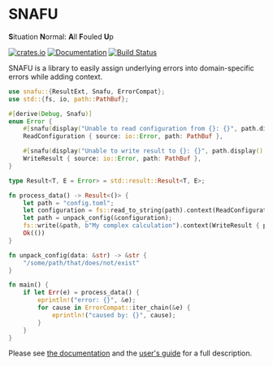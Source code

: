 # SNAFU

**S**ituation **N**ormal: **A**ll **F**ouled **U**p

[![crates.io][Crate Logo]][Crate]
[![Documentation][Doc Logo]][Doc]
[![Build Status][CI Logo]][CI]

SNAFU is a library to easily assign underlying errors into
domain-specific errors while adding context.

```rust
use snafu::{ResultExt, Snafu, ErrorCompat};
use std::{fs, io, path::PathBuf};

#[derive(Debug, Snafu)]
enum Error {
    #[snafu(display("Unable to read configuration from {}: {}", path.display(), source))]
    ReadConfiguration { source: io::Error, path: PathBuf },

    #[snafu(display("Unable to write result to {}: {}", path.display(), source))]
    WriteResult { source: io::Error, path: PathBuf },
}

type Result<T, E = Error> = std::result::Result<T, E>;

fn process_data() -> Result<()> {
    let path = "config.toml";
    let configuration = fs::read_to_string(path).context(ReadConfiguration { path })?;
    let path = unpack_config(&configuration);
    fs::write(&path, b"My complex calculation").context(WriteResult { path })?;
    Ok(())
}

fn unpack_config(data: &str) -> &str {
    "/some/path/that/does/not/exist"
}

fn main() {
    if let Err(e) = process_data() {
        eprintln!("error: {}", &e);
        for cause in ErrorCompat::iter_chain(&e) {
            eprintln!("caused by: {}", cause);
        }
    }
}
```

Please see [the documentation][Doc] and the [user's guide][Guide] for
a full description.

[Crate]: https://crates.io/crates/snafu
[Crate Logo]: https://img.shields.io/crates/v/snafu.svg

[Doc]: https://docs.rs/snafu
[Doc Logo]: https://docs.rs/snafu/badge.svg
[Guide]: https://docs.rs/snafu/*/snafu/guide/index.html

[CI]: https://cirrus-ci.com/github/shepmaster/snafu
[CI Logo]: https://api.cirrus-ci.com/github/shepmaster/snafu.svg
